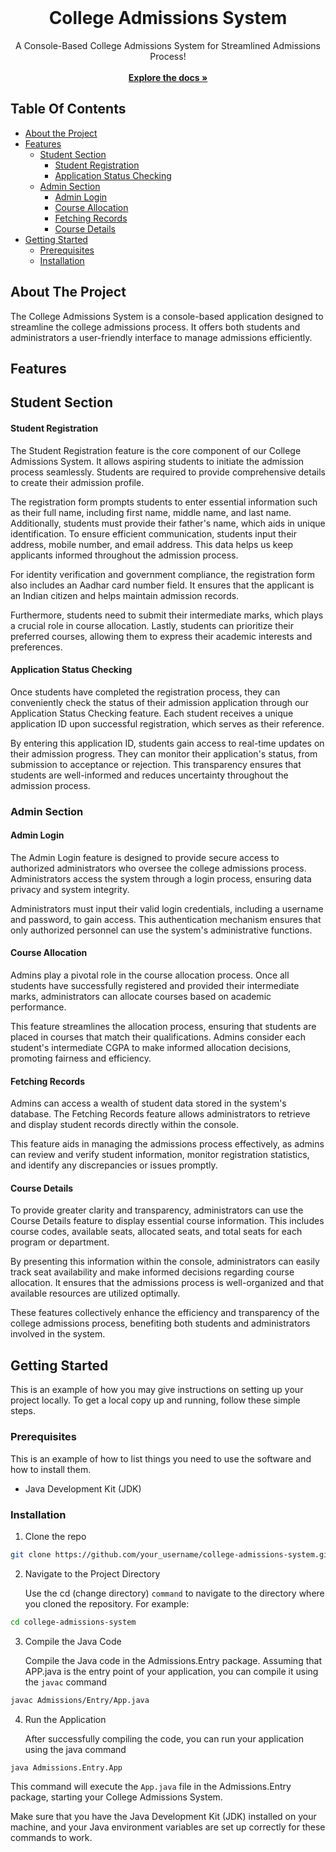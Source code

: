 <br/>
<p align="center">
  <h1 align="center">College Admissions System</h1>

  <p align="center">
    A Console-Based College Admissions System for Streamlined Admissions Process!
    <br/>
    <br/>
    <a href="https://github.com/Bhargava999/CollegeAdmissionsProject"><strong>Explore the docs »</strong></a>
    <br/>
  </p>
</p>

## Table Of Contents

- [About the Project](#about-the-project)
- [Features](#features)
  - [Student Section](#student-section)
    - [Student Registration](#student-registration)
    - [Application Status Checking](#application-status-checking)
  - [Admin Section](#admin-section)
    - [Admin Login](#admin-login)
    - [Course Allocation](#course-allocation)
    - [Fetching Records](#fetching-records)
    - [Course Details](#course-details)
- [Getting Started](#getting-started)
  - [Prerequisites](#prerequisites)
  - [Installation](#installation)

## About The Project

The College Admissions System is a console-based application designed to streamline the college admissions process. It offers both students and administrators a user-friendly interface to manage admissions efficiently.

## Features

## Student Section

#### Student Registration

The Student Registration feature is the core component of our College Admissions System. It allows aspiring students to initiate the admission process seamlessly. Students are required to provide comprehensive details to create their admission profile.

The registration form prompts students to enter essential information such as their full name, including first name, middle name, and last name. Additionally, students must provide their father's name, which aids in unique identification. To ensure efficient communication, students input their address, mobile number, and email address. This data helps us keep applicants informed throughout the admission process.

For identity verification and government compliance, the registration form also includes an Aadhar card number field. It ensures that the applicant is an Indian citizen and helps maintain admission records.

Furthermore, students need to submit their intermediate marks, which plays a crucial role in course allocation. Lastly, students can prioritize their preferred courses, allowing them to express their academic interests and preferences.

#### Application Status Checking

Once students have completed the registration process, they can conveniently check the status of their admission application through our Application Status Checking feature. Each student receives a unique application ID upon successful registration, which serves as their reference.

By entering this application ID, students gain access to real-time updates on their admission progress. They can monitor their application's status, from submission to acceptance or rejection. This transparency ensures that students are well-informed and reduces uncertainty throughout the admission process.

### Admin Section

#### Admin Login

The Admin Login feature is designed to provide secure access to authorized administrators who oversee the college admissions process. Administrators access the system through a login process, ensuring data privacy and system integrity.

Administrators must input their valid login credentials, including a username and password, to gain access. This authentication mechanism ensures that only authorized personnel can use the system's administrative functions.

#### Course Allocation

Admins play a pivotal role in the course allocation process. Once all students have successfully registered and provided their intermediate marks, administrators can allocate courses based on academic performance.

This feature streamlines the allocation process, ensuring that students are placed in courses that match their qualifications. Admins consider each student's intermediate CGPA to make informed allocation decisions, promoting fairness and efficiency.

#### Fetching Records

Admins can access a wealth of student data stored in the system's database. The Fetching Records feature allows administrators to retrieve and display student records directly within the console.

This feature aids in managing the admissions process effectively, as admins can review and verify student information, monitor registration statistics, and identify any discrepancies or issues promptly.

#### Course Details

To provide greater clarity and transparency, administrators can use the Course Details feature to display essential course information. This includes course codes, available seats, allocated seats, and total seats for each program or department.

By presenting this information within the console, administrators can easily track seat availability and make informed decisions regarding course allocation. It ensures that the admissions process is well-organized and that available resources are utilized optimally.

These features collectively enhance the efficiency and transparency of the college admissions process, benefiting both students and administrators involved in the system.

## Getting Started

This is an example of how you may give instructions on setting up your project locally. To get a local copy up and running, follow these simple steps.

### Prerequisites

This is an example of how to list things you need to use the software and how to install them.

- Java Development Kit (JDK)

### Installation

1. Clone the repo

```sh
git clone https://github.com/your_username/college-admissions-system.git
```

2. Navigate to the Project Directory

   Use the cd (change directory) `command` to navigate to the directory where you cloned the repository.
   For example:

```sh
cd college-admissions-system
```

3. Compile the Java Code

   Compile the Java code in the Admissions.Entry package. Assuming that APP.java is the entry point of your application, you can compile it using the `javac` command

```sh
javac Admissions/Entry/App.java
```

4. Run the Application

   After successfully compiling the code, you can run your application using the java command

```sh
java Admissions.Entry.App
```

This command will execute the `App.java` file in the Admissions.Entry package, starting your College Admissions System.

Make sure that you have the Java Development Kit (JDK) installed on your machine, and your Java environment variables are set up correctly for these commands to work.
